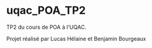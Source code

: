 # uqac_POA_TP2
TP2 du cours de POA à l'UQAC. 

Projet réalisé par Lucas Hélaine et Benjamin Bourgeaux

